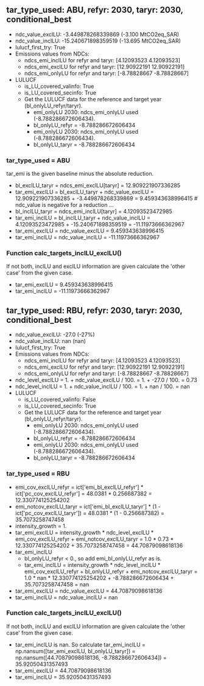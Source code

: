 

## tar_type_used: ABU, refyr: 2030, taryr: 2030, conditional_best
- ndc_value_exclLU: -3.449878268339869 (-3.100 MtCO2eq_SAR)
- ndc_value_inclLU: -15.240671898359519 (-13.695 MtCO2eq_SAR)
- lulucf_first_try: True
- Emissions values from NDCs:
  - ndcs_emi_inclLU for refyr and taryr: [4.12093523 4.12093523]
  - ndcs_emi_exclLU for refyr and taryr: [12.90922191 12.90922191]
  - ndcs_emi_onlyLU for refyr and taryr: [-8.78828667 -8.78828667]
- LULUCF
  - is_LU_covered_valinfo: True
  - is_LU_covered_secinfo: True
  - Get the LULUCF data for the reference and target year (bl_onlyLU_refyr/taryr).
    - emi_onlyLU 2030: ndcs_emi_onlyLU used (-8.788286672606434).
    - bl_onlyLU_refyr = -8.788286672606434
    - emi_onlyLU 2030: ndcs_emi_onlyLU used (-8.788286672606434).
    - bl_onlyLU_taryr = -8.788286672606434
### tar_type_used = ABU
tar_emi is the given baseline minus the absolute reduction.
- bl_exclLU_taryr = ndcs_emi_exclLU[taryr] = 12.909221907336285
- tar_emi_exclLU = bl_exclLU_taryr + ndc_value_exclLU = 12.909221907336285 + -3.449878268339869 = 9.459343638996415 # ndc_value is negative for a reduction ...
- bl_inclLU_taryr = ndcs_emi_inclLU[taryr] = 4.12093523472985
- tar_emi_inclLU = bl_inclLU_taryr + ndc_value_inclLU = 4.12093523472985 + -15.240671898359519 = -11.11973666362967
- tar_emi_exclLU = ndc_value_exclLU = 9.459343638996415
- tar_emi_inclLU = ndc_value_inclLU = -11.11973666362967
### Function calc_targets_inclLU_exclLU()
If not both, inclLU and exclLU information are given calculate the 'other case' from the given case.
- tar_emi_exclLU = 9.459343638996415
- tar_emi_inclLU = -11.11973666362967

## tar_type_used: RBU, refyr: 2030, taryr: 2030, conditional_best
- ndc_value_exclLU: -27.0 (-27%)
- ndc_value_inclLU: nan (nan)
- lulucf_first_try: True
- Emissions values from NDCs:
  - ndcs_emi_inclLU for refyr and taryr: [4.12093523 4.12093523]
  - ndcs_emi_exclLU for refyr and taryr: [12.90922191 12.90922191]
  - ndcs_emi_onlyLU for refyr and taryr: [-8.78828667 -8.78828667]
- ndc_level_exclLU = 1. + ndc_value_exclLU / 100. = 1. + -27.0 / 100. = 0.73
- ndc_level_inclLU = 1. + ndc_value_inclLU / 100. = 1. + nan / 100. = nan
- LULUCF
  - is_LU_covered_valinfo: False
  - is_LU_covered_secinfo: True
  - Get the LULUCF data for the reference and target year (bl_onlyLU_refyr/taryr).
    - emi_onlyLU 2030: ndcs_emi_onlyLU used (-8.788286672606434).
    - bl_onlyLU_refyr = -8.788286672606434
    - emi_onlyLU 2030: ndcs_emi_onlyLU used (-8.788286672606434).
    - bl_onlyLU_taryr = -8.788286672606434
### tar_type_used = RBU
- emi_cov_exclLU_refyr = ict['emi_bl_exclLU_refyr'] * ict['pc_cov_exclLU_refyr'] = 48.0381 * 0.256687382 = 12.330774125254202
- emi_notcov_exclLU_taryr = ict['emi_bl_exclLU_taryr'] * (1 - ict['pc_cov_exclLU_taryr']) = 48.0381 * (1 - 0.256687382) = 35.7073258747458
- intensity_growth = 1.
- tar_emi_exclLU = intensity_growth * ndc_level_exclLU * emi_cov_exclLU_refyr + emi_notcov_exclLU_taryr = 1.0 * 0.73 * 12.330774125254202 + 35.7073258747458 = 44.70879098618136
- tar_emi_inclLU
  - bl_onlyLU_refyr < 0., so add emi_bl_onlyLU_refyr as is.
  - tar_emi_inclLU = intensity_growth * ndc_level_inclLU * emi_cov_exclLU_refyr + bl_onlyLU_refyr + emi_notcov_exclLU_taryr = 1.0 * nan * 12.330774125254202 + -8.788286672606434 + 35.7073258747458 = nan
- tar_emi_exclLU = ndc_value_exclLU = 44.70879098618136
- tar_emi_inclLU = ndc_value_inclLU = nan
### Function calc_targets_inclLU_exclLU()
If not both, inclLU and exclLU information are given calculate the 'other case' from the given case.
- tar_emi_inclLU is nan. So calculate tar_emi_inclLU = np.nansum([tar_emi_exclLU, bl_onlyLU_taryr]) = np.nansum([44.70879098618136, -8.788286672606434]) = 35.92050431357493
- tar_emi_exclLU = 44.70879098618136
- tar_emi_inclLU = 35.92050431357493